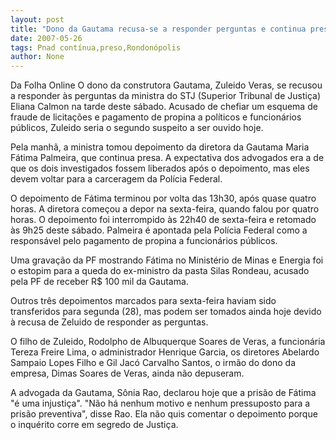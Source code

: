 ```yaml
---
layout: post
title: "Dono da Gautama recusa-se a responder perguntas e continua preso"
date: 2007-05-26
tags: Pnad contínua,preso,Rondonópolis
author: None
---
```

Da Folha Online
O dono da construtora Gautama, Zuleido Veras, se recusou a responder &agrave;s perguntas da ministra do STJ (Superior Tribunal de Justi&ccedil;a) Eliana Calmon na tarde deste s&aacute;bado. Acusado de chefiar um esquema de fraude de licita&ccedil;&otilde;es e pagamento de propina a pol&iacute;ticos e funcion&aacute;rios p&uacute;blicos, Zuleido seria o segundo suspeito a ser ouvido hoje.

Pela manh&atilde;, a ministra tomou depoimento da diretora da Gautama Maria F&aacute;tima Palmeira, que continua presa. A expectativa dos advogados era a de que os dois investigados fossem liberados ap&oacute;s o depoimento, mas eles devem voltar para a carceragem da Pol&iacute;cia Federal.

O depoimento de F&aacute;tima terminou por volta das 13h30, ap&oacute;s quase quatro horas. A diretora come&ccedil;ou a depor na sexta-feira, quando falou por quatro horas. O depoimento foi interrompido &agrave;s 22h40 de sexta-feira e retomado &agrave;s 9h25 deste s&aacute;bado. Palmeira &eacute; apontada pela Pol&iacute;cia Federal como a respons&aacute;vel pelo pagamento de propina a funcion&aacute;rios p&uacute;blicos. 

Uma grava&ccedil;&atilde;o da PF mostrando F&aacute;tima no Minist&eacute;rio de Minas e Energia foi o estopim para a queda do ex-ministro da pasta Silas Rondeau, acusado pela PF de receber R$ 100 mil da Gautama.

Outros tr&ecirc;s depoimentos marcados para sexta-feira haviam sido transferidos para segunda (28), mas podem ser tomados ainda hoje devido &agrave; recusa de Zeluido de responder as perguntas.

O filho de Zuleido, Rodolpho de Albuquerque Soares de Veras, a funcion&aacute;ria Tereza Freire Lima, o administrador Henrique Garcia, os diretores Abelardo Sampaio Lopes Filho e Gil Jac&oacute; Carvalho Santos, o irm&atilde;o do dono da empresa, Dimas Soares de Veras, ainda n&atilde;o depuseram.

A advogada da Gautama, S&ocirc;nia Rao, declarou hoje que a pris&atilde;o de F&aacute;tima &quot;&eacute; uma injusti&ccedil;a&quot;. &quot;N&atilde;o h&aacute; nenhum motivo e nenhum pressuposto para a pris&atilde;o preventiva&quot;, disse Rao. Ela n&atilde;o quis comentar o depoimento porque o inqu&eacute;rito corre em segredo de Justi&ccedil;a. 